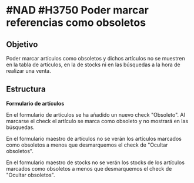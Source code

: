 # #NAD #H3750 Poder marcar referencias como obsoletos

## Objetivo
Poder marcar artículos como obsoletos y dichos artículos no se muestren en la tabla de artículos, en la de stocks ni en las búsquedas a la hora de realizar una venta.

## Estructura
**Formulario de artículos**

En el formulario de artículos se ha añadido un nuevo check "Obsoleto". Al marcarse el check el artículo se marca como obsoleto y no mostrará en las búsquedas.

En el formulario maestro de artículos no se verán los artículos marcados como obsoletos a menos que desmarquemos el check de "Ocultar obsoletos".

En el formulario maestro de stocks no se verán los stocks de los artículos marcados como obsoletos a menos que desmarquemos el check de "Ocultar obsoletos".


